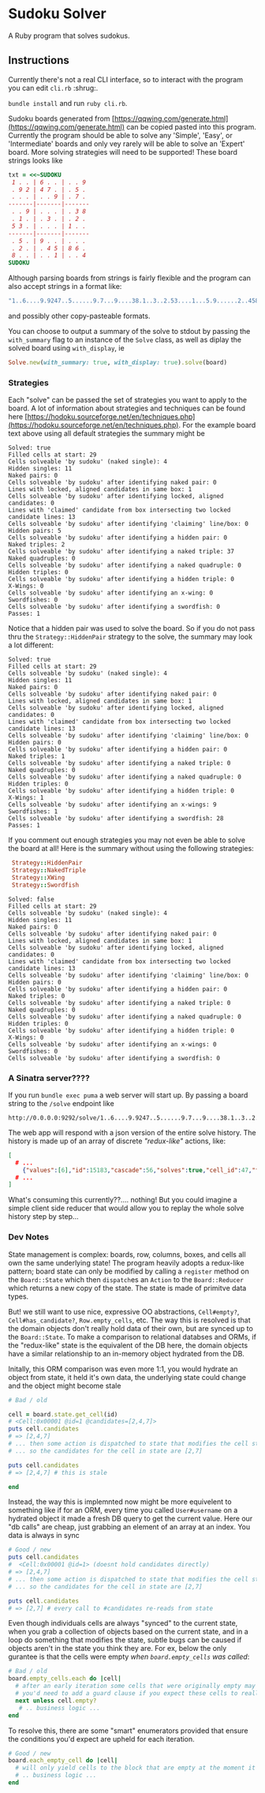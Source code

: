# Sudoku Solver
A Ruby program that solves sudokus.

## Instructions
Currently there's not a real CLI interface, so to interact with the program you can edit `cli.rb` \:shrug\:.

`bundle install` and run `ruby cli.rb`.

Sudoku boards generated from [https://qqwing.com/generate.html](https://qqwing.com/generate.html) can be copied pasted into this program. Currently the program should be able to solve any 'Simple', 'Easy', or 'Intermediate' boards and only vey rarely will be able to solve an 'Expert' board. More solving strategies will need to be supported! These board strings looks like
```rb
txt = <<~SUDOKU
 1 . . | 6 . . | . . 9
 . 9 2 | 4 7 . | . 5 .
 . . . | . . 9 | . 7 .
-------|-------|-------
 . . 9 | . . . | . 3 8
 . 1 . | . 3 . | . 2 .
 5 3 . | . . . | 1 . .
-------|-------|-------
 . 5 . | 9 . . | . . .
 . 2 . | . 4 5 | 8 6 .
 8 . . | . . 1 | . . 4
SUDOKU
```
Although parsing boards from strings is fairly flexible and the program can also accept strings in a format like:
```rb
"1..6....9.9247..5......9.7...9....38.1..3..2.53....1...5.9......2..4586.8....1..4"
```
and possibly other copy-pasteable formats.

You can choose to output a summary of the solve to stdout by passing the `with_summary` flag to an instance of the `Solve` class, as well as diplay the solved board using `with_display`, ie
```rb
Solve.new(with_summary: true, with_display: true).solve(board)
```

### Strategies
Each "solve" can be passed the set of strategies you want to apply to the board. A lot of information about strategies and techniques can be found here [https://hodoku.sourceforge.net/en/techniques.php](https://hodoku.sourceforge.net/en/techniques.php). For the example board text above using all default strategies the summary might be
```
Solved: true
Filled cells at start: 29
Cells solveable 'by sudoku' (naked single): 4
Hidden singles: 11
Naked pairs: 0
Cells solveable 'by sudoku' after identifying naked pair: 0
Lines with locked, aligned candidates in same box: 1
Cells solveable 'by sudoku' after identifying locked, aligned candidates: 0
Lines with 'claimed' candidate from box intersecting two locked candidate lines: 13
Cells solveable 'by sudoku' after identifying 'claiming' line/box: 0
Hidden pairs: 5
Cells solveable 'by sudoku' after identifying a hidden pair: 0
Naked triples: 2
Cells solveable 'by sudoku' after identifying a naked triple: 37
Naked quadruples: 0
Cells solveable 'by sudoku' after identifying a naked quadruple: 0
Hidden triples: 0
Cells solveable 'by sudoku' after identifying a hidden triple: 0
X-Wings: 0
Cells solveable 'by sudoku' after identifying an x-wing: 0
Swordfishes: 0
Cells solveable 'by sudoku' after identifying a swordfish: 0
Passes: 1
```
Notice that a hidden pair was used to solve the board. So if you do not pass thru the `Strategy::HiddenPair` strategy to the solve, the summary may look a lot different:
```
Solved: true
Filled cells at start: 29
Cells solveable 'by sudoku' (naked single): 4
Hidden singles: 11
Naked pairs: 0
Cells solveable 'by sudoku' after identifying naked pair: 0
Lines with locked, aligned candidates in same box: 1
Cells solveable 'by sudoku' after identifying locked, aligned candidates: 0
Lines with 'claimed' candidate from box intersecting two locked candidate lines: 13
Cells solveable 'by sudoku' after identifying 'claiming' line/box: 0
Hidden pairs: 0
Cells solveable 'by sudoku' after identifying a hidden pair: 0
Naked triples: 1
Cells solveable 'by sudoku' after identifying a naked triple: 0
Naked quadruples: 0
Cells solveable 'by sudoku' after identifying a naked quadruple: 0
Hidden triples: 0
Cells solveable 'by sudoku' after identifying a hidden triple: 0
X-Wings: 1
Cells solveable 'by sudoku' after identifying an x-wings: 9
Swordfishes: 1
Cells solveable 'by sudoku' after identifying a swordfish: 28
Passes: 1
```
If you comment out enough strategies you may not even be able to solve the board at all!
Here is the summary without using the following strategies:
```rb
 Strategy::HiddenPair
 Strategy::NakedTriple
 Strategy::XWing
 Strategy::Swordfish
```
```
Solved: false
Filled cells at start: 29
Cells solveable 'by sudoku' (naked single): 4
Hidden singles: 11
Naked pairs: 0
Cells solveable 'by sudoku' after identifying naked pair: 0
Lines with locked, aligned candidates in same box: 1
Cells solveable 'by sudoku' after identifying locked, aligned candidates: 0
Lines with 'claimed' candidate from box intersecting two locked candidate lines: 13
Cells solveable 'by sudoku' after identifying 'claiming' line/box: 0
Hidden pairs: 0
Cells solveable 'by sudoku' after identifying a hidden pair: 0
Naked triples: 0
Cells solveable 'by sudoku' after identifying a naked triple: 0
Naked quadruples: 0
Cells solveable 'by sudoku' after identifying a naked quadruple: 0
Hidden triples: 0
Cells solveable 'by sudoku' after identifying a hidden triple: 0
X-Wings: 0
Cells solveable 'by sudoku' after identifying an x-wings: 0
Swordfishes: 0
Cells solveable 'by sudoku' after identifying a swordfish: 0
```

### A Sinatra server????
If you run `bundle exec puma` a web server will start up.
By passing a board string to the `/solve` endpoint like
```
http://0.0.0.0:9292/solve/1..6....9.9247..5......9.7...9....38.1..3..2.53....1...5.9......2..4586.8....1..4
```
The web app will respond with a json version of the entire solve history. The history is made up of an array of discrete _"redux-like"_ actions, like:
```json
[
  # ...
	{"values":[6],"id":15183,"cascade":56,"solves":true,"cell_id":47,"type":"update_cell","strategy":"nakedpair","naked_buddies":[57,59]},
  # ...
]
```
What's consuming this currently??.... nothing! But you could imagine a simple client side reducer that would allow you to replay the whole solve history step by step...

### Dev Notes
State management is complex: boards, row, columns, boxes, and cells all own the same underlying state! The program heavily adopts a redux-like pattern; board state can only be modified by calling a `register` method on the `Board::State` which then `dispatch`es an `Action` to the `Board::Reducer` which returns a new copy of the state. The state is made of primitve data types.

But! we still want to use nice, expressive OO abstractions, `Cell#empty?`, `Cell#has_candidate?`,  `Row.empty_cells`, etc.  The way this is resolved is that the domain objects don't really hold data of their own, but are synced up to the `Board::State`. To make a comparison to relational databses and ORMs, if the "redux-like" state is the equivalent of the DB here, the domain objects have a similar relationship to an in-memory object hydrated from the DB.

Initally, this ORM comparison was even more 1:1, you would hydrate an object from state, it held it's own data, the underlying state could change and the object might become stale
```ruby
# Bad / old

cell = board.state.get_cell(id)
# <Cell:0x00001 @id=1 @candidates=[2,4,7]>
puts cell.candidates
# => [2,4,7]
# ... then some action is dispatched to state that modifies the cell state
# ... so the candidates for the cell in state are [2,7]

puts cell.candidates
# => [2,4,7] # this is stale

end
```
Instead, the way this is implemnted now might be more equivelent to something like if for an ORM, every time you called `User#username` on a hydrated object it made a fresh DB query to get the current value. Here our "db calls" are cheap, just grabbing an element of an array at an index. You data is always in sync
```rb
# Good / new
puts cell.candidates
#  <Cell:0x00001 @id=1> (doesnt hold candidates directly)
# => [2,4,7]
# ... then some action is dispatched to state that modifies the cell state
# ... so the candidates for the cell in state are [2,7]

puts cell.candidates
# => [2,7] # every call to #candidates re-reads from state
```
Even though individuals cells are always "synced" to the current state, when you grab a collection of objects based on the current state, and in a loop do something that modifies the state, subtle bugs can be caused if objects aren't in the state you think they are. For ex, below the only gurantee is that the cells were empty _when `board.empty_cells` was called_:
```rb
# Bad / old
board.empty_cells.each do |cell|
  # after an early iteration some cells that were originally empty may no longer be,
  # you'd need to add a guard clause if you expect these cells to really still be empty
  next unless cell.empty?
   # .. business logic ...
end
```
To resolve this, there are some "smart" enumerators provided that ensure the conditions you'd expect are upheld for each iteration.
```rb
# Good / new
board.each_empty_cell do |cell|
  # will only yield cells to the block that are empty at the moment it is yielded
  # .. business logic ...
end
```
